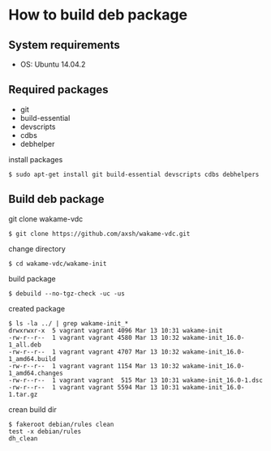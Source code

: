 How to build deb package
===


System requirements
---
* OS: Ubuntu 14.04.2


Required packages
---
* git
* build-essential
* devscripts
* cdbs
* debhelper

install packages
```
$ sudo apt-get install git build-essential devscripts cdbs debhelpers
```

Build deb package
---

git clone wakame-vdc 
```
$ git clone https://github.com/axsh/wakame-vdc.git
```

change directory
```
$ cd wakame-vdc/wakame-init
```

build package
```
$ debuild --no-tgz-check -uc -us
```

created package
```
$ ls -la ../ | grep wakame-init_*
drwxrwxr-x  5 vagrant vagrant 4096 Mar 13 10:31 wakame-init
-rw-r--r--  1 vagrant vagrant 4580 Mar 13 10:32 wakame-init_16.0-1_all.deb
-rw-r--r--  1 vagrant vagrant 4707 Mar 13 10:32 wakame-init_16.0-1_amd64.build
-rw-r--r--  1 vagrant vagrant 1154 Mar 13 10:32 wakame-init_16.0-1_amd64.changes
-rw-r--r--  1 vagrant vagrant  515 Mar 13 10:31 wakame-init_16.0-1.dsc
-rw-r--r--  1 vagrant vagrant 5594 Mar 13 10:31 wakame-init_16.0-1.tar.gz

```

crean build dir
```
$ fakeroot debian/rules clean
test -x debian/rules
dh_clean
```
